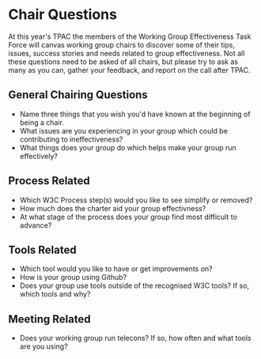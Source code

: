 # Chair Questions

At this year's TPAC the members of the Working Group Effectiveness Task Force will canvas working group chairs to discover some of their tips, issues, success stories and needs related to group effectiveness. Not all these questions need to be asked of all chairs, but please try to ask as many as you can, gather your feedback, and report on the call after TPAC.

## General Chairing Questions
* Name three things that you wish you'd have known at the beginning of being a chair.
* What issues are you experiencing in your group which could be contributing to ineffectiveness?
* What things does your group do which helps make your group run effectively?

## Process Related
* Which W3C Process step(s) would you like to see simplify or removed?
* How much does the charter aid your group effectivness?
* At what stage of the process does your group find most difficult to advance?

## Tools Related
* Which tool would you like to have or get improvements on?
* How is your group using Github?
* Does your group use tools outside of the recognised W3C tools? If so, which tools and why?

## Meeting Related
* Does your working group run telecons? If so, how often and what tools are you using?
